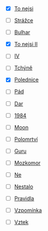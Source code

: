 
- [x] [To nejsi](tonejsi.md)
- [ ] [Strážce](strazce.md)
- [ ] [Bulhar](bulhar.md)
- [x] [To nejsi II](tonejsi.md)
- [ ] [IV](iv.md)
- [ ] [Tchýně](tchyne.md)
- [X] [Polednice](polednice.md)
- [ ] [Pád](pad.md)
- [ ] [Dar](dar.md)
- [ ] [1984](1984.md)
- [ ] [Moon](moon.md)
- [ ] [Polomrtví](polomrtvi.md)
- [ ] [Guru](guru.md)
- [ ] [Mozkomor](mozkomor.md)
- [ ] [Ne](Nesnasim.md)
- [ ] [Nestalo](Nestalose.md)
- [ ] [Pravidla](pravidla.md)
- [ ] [Vzpomínka](vzpominka.md)
- [ ] [Vztek](vztek.md)

